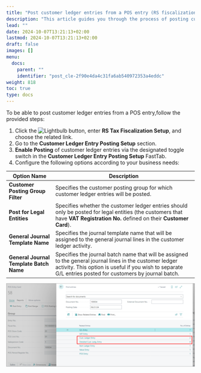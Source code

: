 ```yaml
---
title: "Post customer ledger entries from a POS entry (RS fiscalization)"
description: "This article guides you through the process of posting customer ledger entries from a POS entry."
lead: ""
date: 2024-10-07T13:21:13+02:00
lastmod: 2024-10-07T13:21:13+02:00
draft: false
images: []
menu:
  docs:
    parent: ""
    identifier: "post_cle-2f90e4da4c31fa6ab540972353a4eddc"
weight: 818
toc: true
type: docs
---
```


To be able to post customer ledger entries from a POS entry,follow the provided steps:

1. Click the ![Lightbulb](Lightbulb_icon.PNG) button, enter **RS Tax Fiscalization Setup**, and choose the related link.     
2. Go to the **Customer Ledger Entry Posting Setup** section.
3. **Enable Posting** of customer ledger entries via the designated toggle switch in the **Customer Ledger Entry Posting Setup** FastTab.
4. Configure the following options according to your business needs: 

  | Option Name      | Description |
  | ----------- | ----------- |
  | **Customer Posting Group Filter** | Specifies the customer posting group for which customer ledger entries will be posted. | 
  | **Post for Legal Entities** | Specifies whether the customer ledger entries should only be posted for legal entities (the customers that have **VAT Registration No.** defined on their **Customer Card**). |
  | **General Journal Template Name** | Specifies the journal template name that will be assigned to the general journal lines in the customer ledger activity. |
  | **General Journal Template Batch Name** | Specifies the journal batch name that will be assigned to the general journal lines in the customer ledger activity. This option is useful if you wish to separate G/L entries posted for customers by journal batch. |

  ![post_cle](Images/post_cle.PNG)
